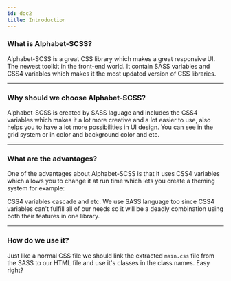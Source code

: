 ```yaml
---
id: doc2 
title: Introduction
---
```


### What is Alphabet-SCSS?

Alphabet-SCSS is a great CSS library which makes a great responsive UI. The newest toolkit in the front-end world. It contain SASS variables and CSS4 variables which makes it the most updated version of CSS libraries.

---

### Why should we choose Alphabet-SCSS?

Alphabet-SCSS is created by SASS laguage and includes the CSS4 variables which makes it a lot more creative and a lot easier to use, also helps you to have a lot more possibilities in UI design. You can see in the grid system or in color and background color and etc.

---

### What are the advantages?

One of the advantages about Alphabet-SCSS is that it uses CSS4 variables which allows you to change it at run time which lets you create a theming system for example: 

CSS4 variables cascade and etc. We use SASS language too since CSS4 variables can't fulfill all of our needs so it will be a deadly combination using both their features in one library.

---

### How do we use it?

Just like a normal CSS file we should link the extracted `main.css` file from the SASS to our HTML file and use it's classes in the class names. Easy right?
